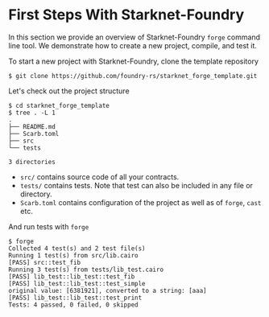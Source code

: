 # First Steps With Starknet-Foundry

In this section we provide an overview of Starknet-Foundry `forge` command line tool. We demonstrate how to create a
new project, compile, and test it.

To start a new project with Starknet-Foundry, clone the template repository

```shell
$ git clone https://github.com/foundry-rs/starknet_forge_template.git
```

Let's check out the project structure

```shell
$ cd starknet_forge_template
$ tree . -L 1
.
├── README.md
├── Scarb.toml
├── src
└── tests

3 directories
```

* `src/` contains source code of all your contracts.
* `tests/` contains tests. Note that test can also be included in any file or directory.
* `Scarb.toml` contains configuration of the project as well as of `forge`, `cast` etc.

And run tests with `forge`

```shell
$ forge
Collected 4 test(s) and 2 test file(s)
Running 1 test(s) from src/lib.cairo
[PASS] src::test_fib
Running 3 test(s) from tests/lib_test.cairo
[PASS] lib_test::lib_test::test_fib
[PASS] lib_test::lib_test::test_simple
original value: [6381921], converted to a string: [aaa]
[PASS] lib_test::lib_test::test_print
Tests: 4 passed, 0 failed, 0 skipped
```
